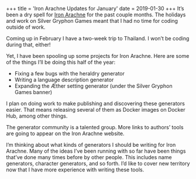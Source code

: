 +++
title = 'Iron Arachne Updates for January'
date = 2019-01-30
+++
It’s been a dry spell for [Iron Arachne](https://ironarachne.com) for the past couple months. The holidays and work on Silver Gryphon Games meant that I had no time for coding outside of work.

Coming up in February I have a two-week trip to Thailand. I won’t be coding during that, either!

Yet, I have been spooling up some projects for Iron Arachne. Here are some of the things I’ll be doing this half of the year:

*   Fixing a few bugs with the heraldry generator
*   Writing a language description generator
*   Expanding the Æther setting generator (under the Silver Gryphon Games banner)

I plan on doing work to make publishing and discovering these generators easier. That means releasing several of them as Docker images on Docker Hub, among other things.

The generator community is a talented group. More links to authors’ tools are going to appear on the Iron Arachne website.

I’m thinking about what kinds of generators I should be writing for Iron Arachne. Many of the ideas I’ve been running with so far have been things that’ve done many times before by other people. This includes name generators, character generators, and so forth. I’d like to cover new territory now that I have more experience with writing these tools.
